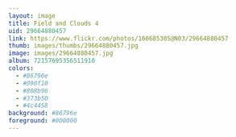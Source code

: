 ```yaml
---
layout: image
title: Field and Clouds 4
uid: 29664880457
link: https://www.flickr.com/photos/160685305@N03/29664880457
thumb: images/thumbs/29664880457.jpg
image: images/29664880457.jpg
album: 72157695356511910
colors: 
  - #86796e
  - #090f10
  - #808b96
  - #373b50
  - #4c4458
background: #86796e
foreground: #000000
---
```


